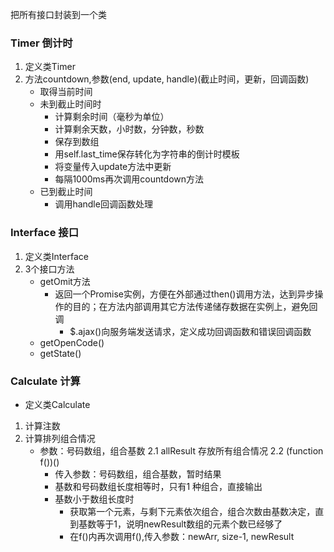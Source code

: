 把所有接口封装到一个类
### Timer 倒计时
1. 定义类Timer
2. 方法countdown,参数(end, update, handle)(截止时间，更新，回调函数)
	- 取得当前时间
	- 未到截止时间时
		- 计算剩余时间（毫秒为单位）
		- 计算剩余天数，小时数，分钟数，秒数
		- 保存到数组
		- 用self.last_time保存转化为字符串的倒计时模板
		- 将变量传入update方法中更新
		- 每隔1000ms再次调用countdown方法
	- 已到截止时间
		- 调用handle回调函数处理

### Interface 接口
1. 定义类Interface
2. 3个接口方法
	- getOmit方法
		- 返回一个Promise实例，方便在外部通过then()调用方法，达到异步操作的目的；在方法内部调用其它方法传递储存数据在实例上，避免回调
			- $.ajax()向服务端发送请求，定义成功回调函数和错误回调函数
	- getOpenCode()
	- getState()

### Calculate 计算
- 定义类Calculate
1. 计算注数
2. 计算排列组合情况
	- 参数：号码数组，组合基数
	2.1 allResult	存放所有组合情况
	2.2 (function f())()
		- 传入参数：号码数组，组合基数，暂时结果
		- 基数和号码数组长度相等时，只有1 种组合，直接输出
		- 基数小于数组长度时
			- 获取第一个元素，与剩下元素依次组合，组合次数由基数决定，直到基数等于1，说明newResult数组的元素个数已经够了
			- 在f()内再次调用f(),传入参数：newArr, size-1, newResult